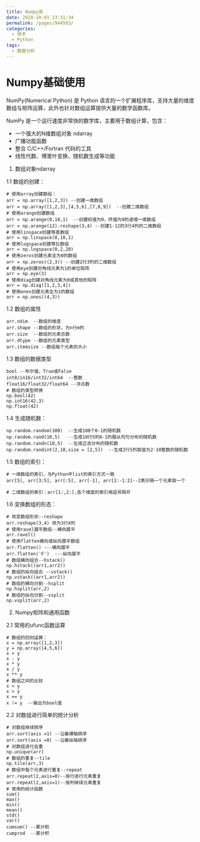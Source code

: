 ```yaml
---
title: Numpy库
date: 2020-10-01 23:31:34
permalink: /pages/944503/
categories: 
  - 技术
  - Python
tags: 
  - 数据分析
---
```

# Numpy基础使用

NumPy(Numerical Python) 是 Python 语言的一个扩展程序库，支持大量的维度数组与矩阵运算，此外也针对数组运算提供大量的数学函数库。

NumPy 是一个运行速度非常快的数学库，主要用于数组计算，包含：

- 一个强大的N维数组对象 ndarray
- 广播功能函数
- 整合 C/C++/Fortran 代码的工具
- 线性代数、傅里叶变换、随机数生成等功能



1. 数组对象ndarray

1.1 数组的创建：

```text
# 使用array创建数组：
arr = np.array([1,2,3]) --创建一维数组
arr = np.array([1,2,3],[4,5,6],[7,8,9])  --创建二维数组
# 使用arange创建数组
arr = np.arange(0,10,1)  --创建初值为0，终值为9的递增一维数组
arr = np.arange(12).reshape(3,4) --创建1-12的3行4列的二维数组
# 使用linspace创建等差数组
arr = np.linspace(0,10,1)
# 使用logspace创建等比数组
arr = np.logspace(0,2,20)
# 使用zeros创建元素全为0的数组
arr = np.zeros((2,3)) --创建2行3列的二维数组
# 使用eye创建对角线元素为1的单位矩阵
arr = np.eye(3)
# 使用diag创建对角线元素为0或其他的矩阵
arr = np.diag([1,2,3,4])
# 使用ones创建元素全为1的数组
arr = np.ones((4,3))
```

1.2 数组的属性

```text
arr.ndim  --数组的维度
arr.shape --数组的形状，为n行m列
arr.size  --数组的元素总数
arr.dtype --数组的元素类型
arr.itemsize --数组每个元素的大小
```

1.3 数组的数据类型

```text
bool --布尔值，True或False
int8/in16/int32/int64  --整数
float16/float32/float64 --浮点数
# 数组的类型转换
np.bool(42)
np.int16(42.3)
np.float(42)
```

1.4 生成随机数：

```text
np.random.random(100)  --生成100个0-1的随机数
np.random.rand(10,5)   --生成10行5列0-1的服从均匀分布的随机数
np.random.randn(10,5)  --生成正态分布的随机数
np.random.randint(2,10,size = [2,5])  --生成2行5列取值为2-10整数的随机数
```

1.5 数组的索引：

```text
# 一维数组的索引，与Python中list的索引方式一致
arr[5], arr[3:5], arr[:5], arr[-1], arr[1:-1:2]--2表示隔一个元素取一个

# 二维数组的索引：arr[1:,2:],各个维度的索引用逗号隔开
```

1.6 变换数组的形态：

```text
# 改变数组形状--reshape
arr.reshape(3,4) 改为3行4列
# 使用ravel展平数组--横向展平
arr.ravel()
# 使用flatten横向或纵向展平数组
arr.flatten() ---横向展平
arr.flatten('F')  ---纵向展平
# 数组横向组合--hstack()
np.hstack((arr1,arr2))
# 数组的纵向组合 --vstack()
np.vstack((arr1,arr2))
# 数组的横向分割--hsplit
np.hsplit(arr,2)
# 数组的纵向分割--vsplit
np.vsplit(arr,2)
```



2. Numpy矩阵和通用函数

2.1 常用的ufunc函数运算

```text
# 数组的四则运算：
x = np.array([1,2,3])
y = np.array([4,5,6])
x + y
x - y
x * y
x / y
x ** y
# 数组之间的比较
x < y
x > y
x == y
x != y  --输出为bool值
```

2.2 对数组进行简单的统计分析

```text
# 对数组继续排序
arr.sort(axis =1) --沿着横轴排序
arr.sort(axis =0) --沿着纵轴排序
# 对数组进行去重
np.unique(arr)
# 数组的重复--tile
np.tile(arr,3)
# 数组中每个元素进行重复--repeat
arr.repeat(2,axis=0)--按行进行元素重复
arr.repeat(2,axis=1)--按列继续元素重复
# 常用的统计函数
sum()
max()
min()
mean()
std()
var()
cumsum() --累计和
cumprod  --累计积
```